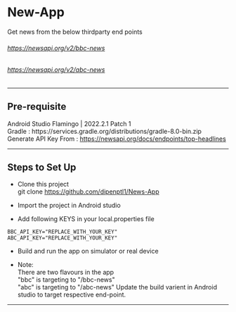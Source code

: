 # New-App
Get news from the below thirdparty end points 
###### https://newsapi.org/v2/bbc-news
###### https://newsapi.org/v2/abc-news

----------------
## Pre-requisite

Android Studio Flamingo | 2022.2.1 Patch 1   
Gradle : https\://services.gradle.org/distributions/gradle-8.0-bin.zip  
Generate API Key From : https://newsapi.org/docs/endpoints/top-headlines

----------------
## Steps to Set Up

* Clone this project   
git clone https://github.com/dipenptl1/News-App 

* Import the project in Android studio 

* Add following KEYS in your local.properties file  
``` 
BBC_API_KEY="REPLACE_WITH_YOUR_KEY"
ABC_API_KEY="REPLACE_WITH_YOUR_KEY"
```
* Build and run the app on simulator or real device

* Note:  
There are two flavours in the app  
"bbc" is targeting to "/bbc-news"  
"abc" is targeting to "/abc-news" 
Update the build varient in Android studio to target respective end-point.

----------------
